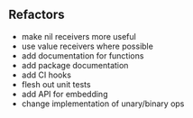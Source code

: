 ## Refactors
- make nil receivers more useful
- use value receivers where possible
- add documentation for functions
- add package documentation
- add CI hooks
- flesh out unit tests
- add API for embedding
- change implementation of unary/binary ops

